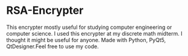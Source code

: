 # RSA-Encrypter
This encrypter mostly useful for studying computer engineering or computer science. I used this encrypter at my discrete math midterm. I thought it might be useful for anyone. Made with Python, PyQt5, QtDesigner.Feel free to use my code.
